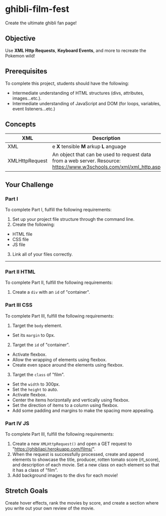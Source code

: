 # ghibli-film-fest

Create the ultimate ghibli fan page!

## Objective

Use **XML Http Requests**, **Keyboard Events**, and more to recreate the Pokemon wild!

## Prerequisites

To complete this project, students should have the following:
* Intermediate understanding of HTML structures (divs, attributes, images...etc.).
* Intermediate understanding of JavaScript and DOM (for loops, variables, event listeners...etc.)

## Concepts

XML | Description
---| -----------
XML | e **X** tensible **M** arkup **L** anguage
XMLHttpRequest | An object that can be used to request data from a web server. Resource: https://www.w3schools.com/xml/xml_http.asp

## Your Challenge

### Part I

To complete Part I, fulfill the following requirements:
1. Set up your project file structure through the command line.
2. Create the following:
* HTML file
* CSS file
* JS file
3. Link all of your files correctly.

---

### Part II HTML

To complete Part II, fulfill the following requirements:

1. Create a ```div``` with an ```id``` of "container".

### Part III CSS

To complete Part III, fulfill the following requirements:

1. Target the ```body``` element.
  * Set its ```margin``` to 0px.
2. Target the ```id``` of "container".
  * Activate flexbox.
  * Allow the wrapping of elements using flexbox.
  * Create even space around the elements using flexbox.
3. Target the ```class``` of "film".
  * Set the ```width``` to 300px.
  * Set the ```height``` to auto.
  * Activate flexbox.
  * Center the items horizontally and vertically using flexbox.
  * Set the direction of items to a column using flexbox.
  * Add some padding and margins to make the spacing more appealing.

### Part IV JS

To complete Part III, fulfill the following requirements:

1. Create a new ```XMLHttpRequest()``` and open a GET request to "https://ghibliapi.herokuapp.com/films/".
2. When the request is successfully processed, create and append elements to showcase the title, producer, rotten tomato score (rt_score), and description of each movie. Set a new class on each element so that it has a class of "film".
3. Add background images to the divs for each movie!

## Stretch Goals

Create hover effects, rank the movies by score, and create a section where you write out your own review of the movie. 
